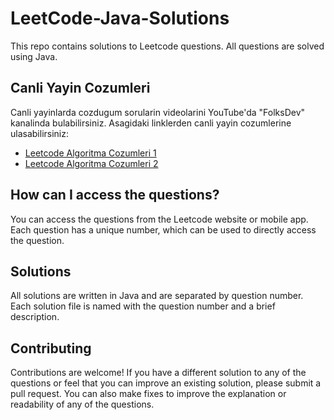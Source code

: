 # LeetCode-Java-Solutions

This repo contains solutions to Leetcode questions. All questions are solved using Java.

## Canli Yayin Cozumleri

Canli yayinlarda cozdugum sorularin videolarini YouTube'da "FolksDev" kanalinda bulabilirsiniz. Asagidaki linklerden canli yayin cozumlerine ulasabilirsiniz:

- [Leetcode Algoritma Cozumleri 1](https://www.youtube.com/live/kwXItW3UrE8?feature=share)
- [Leetcode Algoritma Cozumleri 2](https://www.youtube.com/live/O99hm-NZOCc?feature=share)

## How can I access the questions?

You can access the questions from the Leetcode website or mobile app. Each question has a unique number, which can be used to directly access the question.

## Solutions

All solutions are written in Java and are separated by question number. Each solution file is named with the question number and a brief description.

## Contributing

Contributions are welcome! If you have a different solution to any of the questions or feel that you can improve an existing solution, please submit a pull request. You can also make fixes to improve the explanation or readability of any of the questions.

